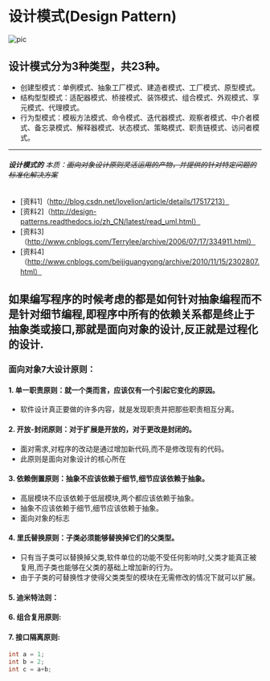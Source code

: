 # 设计模式(Design Pattern) 
![pic](https://raw.githubusercontent.com/linux-downey/bloc_test/master/picture/Makedown/Makedown.png)  

##  设计模式分为3种类型，共23种。
+   创建型模式：单例模式、抽象工厂模式、建造者模式、工厂模式、原型模式。
+   结构型型模式：适配器模式、桥接模式、装饰模式、组合模式、外观模式、享元模式、代理模式。
+   行为型模式：模板方法模式、命令模式、迭代器模式、观察者模式、中介者模式、备忘录模式、解释器模式、状态模式、策略模式、职责链模式、访问者模式。
---
######  **设计模式的** *本质*：~~面向对象设计原则灵活运用的产物，并提供的针对特定问题的标准化解决方案~~ 
+   [资料1]（http://blog.csdn.net/lovelion/article/details/17517213）
+   [资料2]（http://design-patterns.readthedocs.io/zh_CN/latest/read_uml.html）
+   [资料3]（http://www.cnblogs.com/Terrylee/archive/2006/07/17/334911.html）
+   [资料4]（http://www.cnblogs.com/beijiguangyong/archive/2010/11/15/2302807.html）

## 如果编写程序的时候考虑的都是如何针对抽象编程而不是针对细节编程,即程序中所有的依赖关系都是终止于抽象类或接口,那就是面向对象的设计,反正就是过程化的设计.
### 面向对象7大设计原则：

#### 1.  单一职责原则：就一个类而言，应该仅有一个引起它变化的原因。
+   软件设计真正要做的许多内容，就是发现职责并把那些职责相互分离。
#### 2.  开放-封闭原则：对于扩展是开放的，对于更改是封闭的。
+   面对需求,对程序的改动是通过增加新代码,而不是修改现有的代码。
+   此原则是面向对象设计的核心所在
#### 3.  依赖倒置原则：抽象不应该依赖于细节,细节应该依赖于抽象。
+   高层模块不应该依赖于低层模块,两个都应该依赖于抽象。
+   抽象不应该依赖于细节,细节应该依赖于抽象。
+   面向对象的标志
#### 4.  里氏替换原则：子类必须能够替换掉它们的父类型。
+   只有当子类可以替换掉父类,软件单位的功能不受任何影响时,父类才能真正被复用,而子类也能够在父类的基础上增加新的行为。
+   由于子类的可替换性才使得父类类型的模块在无需修改的情况下就可以扩展。
#### 5.  迪米特法则：
#### 6.  组合复用原则:
#### 7.  接口隔离原则:

``` C# 代码引用
int a = 1;
int b = 2;
int c = a+b;
```